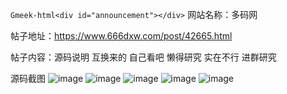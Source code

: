 `Gmeek-html<div id="announcement"></div>`
网站名称：多码网

帖子地址：https://www.666dxw.com/post/42665.html

帖子内容：源码说明
互换来的 自己看吧 懒得研究 实在不行 进群研究



源码截图
![image](https://github.com/user-attachments/assets/14591ecd-e94c-4aae-9fd2-e4ec49c19f29)
![image](https://github.com/user-attachments/assets/119bfed8-d750-4908-a3fc-b5cca349bbd8)
![image](https://github.com/user-attachments/assets/7c128767-38b9-411e-bdc2-f82cb2b2d6ce)
![image](https://github.com/user-attachments/assets/6f35efd9-64e4-416f-952d-a88f39e0481c)
![image](https://github.com/user-attachments/assets/1b7fdbf5-376a-462c-8a80-a7ed14cc4dce)
